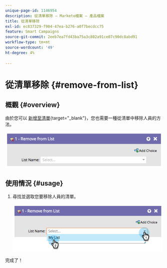 ```yaml
---
unique-page-id: 1146954
description: 從清單移除 — Marketo檔案 — 產品檔案
title: 從清單移除
exl-id: ec837329-f904-47ea-b276-a0f7becdcc75
feature: Smart Campaigns
source-git-commit: 2eeb7ea7fd43ba75a3c802a91ce07c90dc8abd91
workflow-type: tm+mt
source-wordcount: '49'
ht-degree: 4%

---
```


# 從清單移除 {#remove-from-list}

## 概觀 {#overview}

由於您可以 [新增至清單](/help/marketo/product-docs/core-marketo-concepts/smart-campaigns/flow-actions/add-to-list.md){target="_blank"}，您也需要一種從清單中移除人員的方法。

![](assets/image2014-9-22-10-3a44-3a3.png)

## 使用情況 {#usage}

1. 尋找並選取您要移除人員的清單。

   ![](assets/image2014-9-22-10-3a44-3a7.png)

完成了！
